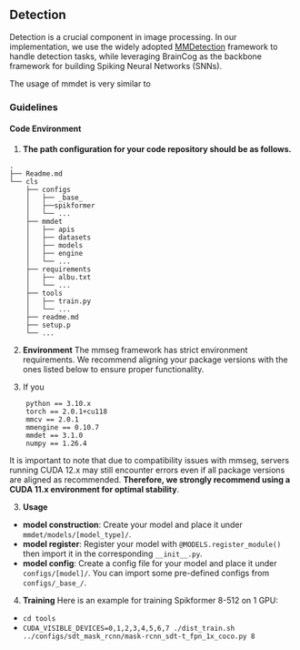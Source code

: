 ## Detection

Detection is a crucial component in image processing. In our implementation, we use the widely adopted [MMDetection](https://github.com/open-mmlab/mmdetection) 
framework to handle detection tasks, while leveraging BrainCog as the backbone framework for building Spiking Neural Networks (SNNs).

The usage of mmdet is very similar to 

### Guidelines
#### Code Environment
1. **The path configuration for your code repository should be as follows.**
```angular2html
.
├── Readme.md
└── cls
    ├── configs
    │   ├── _base_
    │   ├──spikformer
    │   └── ...
    ├── mmdet
    │   ├── apis
    │   ├── datasets
    │   ├── models
    │   ├── engine
    │   └── ...
    ├── requirements
    │   ├── albu.txt
    │   └── ...
    ├── tools
    │   ├── train.py
    │   └── ...
    ├── readme.md
    ├── setup.p
    └── ...
```

2. **Environment**
The mmseg framework has strict environment requirements. We recommend aligning your package versions with the ones listed
below to ensure proper functionality.

3. If you
```angular2html
    python == 3.10.x
    torch == 2.0.1+cu118
    mmcv == 2.0.1
    mmengine == 0.10.7
    mmdet == 3.1.0
    numpy == 1.26.4
```
It is important to note that due to compatibility issues with mmseg, servers running CUDA 12.x may still encounter errors 
even if all package versions are aligned as recommended. **Therefore, we strongly recommend using a CUDA 11.x environment for optimal stability**.

3. **Usage**
- **model construction**: Create your model and place it under ```mmdet/models/[model_type]/```.
- **model register**: Register your model with ```@MODELS.register_module()``` then import it in the corresponding ```__init__.py```.
- **model config**: Create a config file for your model and place it under ```configs/[model]/```. You can import some pre-defined configs from ```configs/_base_/```.

4. **Training**
Here is an example for training Spikformer 8-512 on 1 GPU:
- `cd tools`
- `CUDA_VISIBLE_DEVICES=0,1,2,3,4,5,6,7 ./dist_train.sh ../configs/sdt_mask_rcnn/mask-rcnn_sdt-t_fpn_1x_coco.py 8`